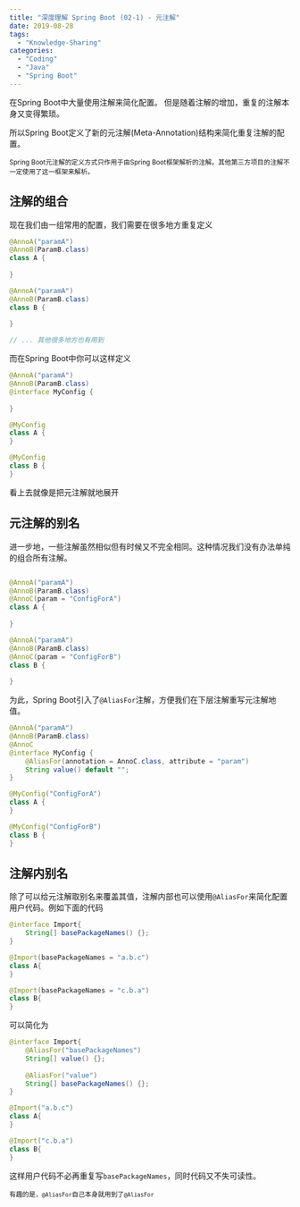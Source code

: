 ```yaml
---
title: "深度理解 Spring Boot (02-1) - 元注解"
date: 2019-08-28
tags: 
  - "Knowledge-Sharing"
categories:
  - "Coding"
  - "Java"
  - "Spring Boot"
---
```


在Spring Boot中大量使用注解来简化配置。
但是随着注解的增加，重复的注解本身又变得繁琐。

所以Spring Boot定义了新的元注解(Meta-Annotation)结构来简化重复注解的配置。

<sub>Spring Boot元注解的定义方式只作用于由Spring Boot框架解析的注解。其他第三方项目的注解不一定使用了这一框架来解析。</sub>

## 注解的组合

现在我们由一组常用的配置，我们需要在很多地方重复定义

```java
@AnnoA("paramA")
@AnnoB(ParamB.class)
class A {
    
}

@AnnoA("paramA")
@AnnoB(ParamB.class)
class B {
    
}

// ... 其他很多地方也有用到
```

而在Spring Boot中你可以这样定义

```java
@AnnoA("paramA")
@AnnoB(ParamB.class)
@interface MyConfig {
    
}

@MyConfig
class A {
}

@MyConfig
class B {
}
```

看上去就像是把元注解就地展开

## 元注解的别名

进一步地，一些注解虽然相似但有时候又不完全相同。这种情况我们没有办法单纯的组合所有注解。

```java

@AnnoA("paramA")
@AnnoB(ParamB.class)
@AnnoC(param = "ConfigForA")
class A {
    
}

@AnnoA("paramA")
@AnnoB(ParamB.class)
@AnnoC(param = "ConfigForB")
class B {
    
}
```

为此，Spring Boot引入了`@AliasFor`注解，方便我们在下层注解重写元注解地值。

```java
@AnnoA("paramA")
@AnnoB(ParamB.class)
@AnnoC
@interface MyConfig {
    @AliasFor(annotation = AnnoC.class, attribute = "param")
    String value() default "";
}

@MyConfig("ConfigForA")
class A {
}

@MyConfig("ConfigForB")
class B {
}
```

## 注解内别名

除了可以给元注解取别名来覆盖其值，注解内部也可以使用`@AliasFor`来简化配置用户代码。例如下面的代码

```java
@interface Import{
    String[] basePackageNames() {};
}

@Import(basePackageNames = "a.b.c")
class A{
}

@Import(basePackageNames = "c.b.a")
class B{
}
```

可以简化为

```java
@interface Import{
    @AliasFor("basePackageNames")
    String[] value() {};
    
    @AliasFor("value")
    String[] basePackageNames() {};
}

@Import("a.b.c")
class A{
}

@Import("c.b.a")
class B{
}
```

这样用户代码不必再重复写`basePackageNames`，同时代码又不失可读性。

<sub>有趣的是，`@AliasFor`自己本身就用到了`@AliasFor`</sub>